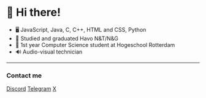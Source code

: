 # 👋 Hi there!

- 🖥️ JavaScript, Java, C, C++, HTML and CSS, Python
- 📜 Studied and graduated Havo N&T/N&G
- 🏫 1st year Computer Science student at Hogeschool Rotterdam
- 🔊 Audio-visual technician
-------------------------------------------------
### Contact me
[Discord](https://discord.com/users/719880130280816730)
[Telegram](https://t.me/mverkaik)
[X](https://x.com/MikeVerkaik_)


